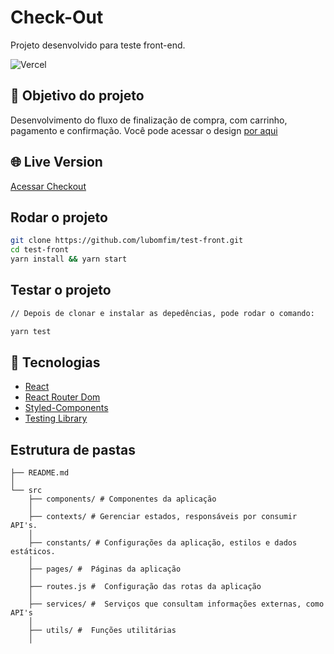 # Check-Out

Projeto desenvolvido para teste front-end.

![Vercel](https://vercelbadge.vercel.app/api/lubomfim/test-front)

## 🎯 Objetivo do projeto

Desenvolvimento do fluxo de finalização de compra, com carrinho, pagamento e confirmação. Você pode acessar o design [por aqui](https://projects.invisionapp.com/prototype/front-test-cji0j0khf005c1t0132358e8k/play/b6ddbc2f)
## 🌐 Live Version

[Acessar Checkout](https://test-front-git-master-lubomfim.vercel.app/checkout/cart)

## Rodar o projeto

```sh
git clone https://github.com/lubomfim/test-front.git
cd test-front
yarn install && yarn start
```

## Testar o projeto

```sh
// Depois de clonar e instalar as depedências, pode rodar o comando:

yarn test
```
## 🚀 Tecnologias 

- [React](https://pt-br.reactjs.org/)
- [React Router Dom](https://reactrouter.com/web/guides/quick-start)
- [Styled-Components](https://styled-components.com/)
- [Testing Library](https://testing-library.com/)

## Estrutura de pastas

```
├── README.md
│
└── src
    ├── components/ # Componentes da aplicação
    │
    ├── contexts/ # Gerenciar estados, responsáveis por consumir API's. 
    │   
    ├── constants/ # Configurações da aplicação, estilos e dados estáticos. 
    │
    ├── pages/ #  Páginas da aplicação
    │
    ├── routes.js #  Configuração das rotas da aplicação
    │
    ├── services/ #  Serviços que consultam informações externas, como API's
    │
    ├── utils/ #  Funções utilitárias 
    │
```

